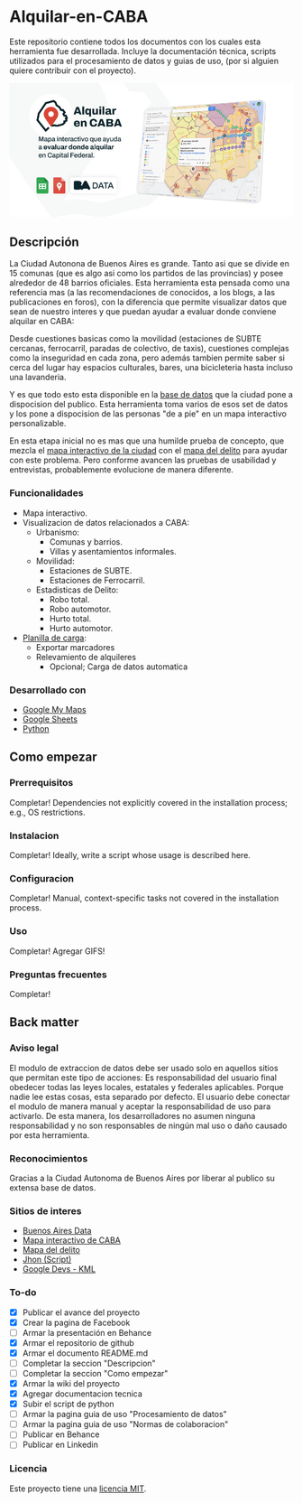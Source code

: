 # Alquilar-en-CABA
Este repositorio contiene todos los documentos con los cuales esta herramienta fue desarrollada. Incluye la documentación técnica, scripts utilizados para el procesamiento de datos y guias de uso, (por si alguien quiere contribuir con el proyecto).

<div align="center">
  <kbd>
    <img src="https://raw.githubusercontent.com/TadeoRiganti/Alquilar-en-CABA/main/kit-de-prensa/gh-banner-readme.png" />
  </kbd>
</div>

## Descripción

La Ciudad Autonona de Buenos Aires es grande. Tanto asi que se divide en 15 comunas (que es algo asi como los partidos de las provincias) y posee alrededor de 48 barrios oficiales.
Esta herramienta esta pensada como una referencia mas (a las recomendaciones de conocidos, a los blogs, a las publicaciones en foros), con la diferencia que permite visualizar datos que sean de nuestro interes y que puedan ayudar a evaluar donde conviene alquilar en CABA:

Desde cuestiones basicas como la movilidad (estaciones de SUBTE cercanas, ferrocarril, paradas de colectivo, de taxis), cuestiones complejas como la inseguridad en cada zona, pero además tambien permite saber si cerca del lugar hay espacios culturales, bares, una bicicleteria hasta incluso una lavanderia. 

Y es que todo esto esta disponible en la [base de datos](https://data.buenosaires.gob.ar/dataset/) que la ciudad pone a dispocision del publico.
Esta herramienta toma varios de esos set de datos y los pone a dispocision de las personas "de a pie" en un mapa interactivo personalizable.

En esta etapa inicial no es mas que una humilde prueba de concepto, que mezcla el [mapa interactivo de la ciudad](https://mapa.buenosaires.gob.ar/comollego/?lat=-34.620000&lng=-58.440000&zl=12&modo=transporte) con el [mapa del delito](https://mapa.seguridadciudad.gob.ar/) para ayudar con este problema.
Pero conforme avancen las pruebas de usabilidad y entrevistas, probablemente evolucione de manera diferente. 

### Funcionalidades

- Mapa interactivo.
- Visualizacion de datos relacionados a CABA:
  - Urbanismo:
    - Comunas y barrios.
    - Villas y asentamientos informales.
  - Movilidad:
    - Estaciones de SUBTE.
    - Estaciones de Ferrocarril.
  - Estadisticas de Delito:
    - Robo total.
    - Robo automotor.
    - Hurto total.
    - Hurto automotor.
- [Planilla de carga](https://github.com/TadeoRiganti/Alquilar-en-CABA/wiki/Planilla-de-carga):
    - Exportar marcadores
    - Relevamiento de alquileres
        - Opcional; Carga de datos automatica

### Desarrollado con

- [Google My Maps](https://github.com/TadeoRiganti/Alquilar-en-CABA/wiki/My-Maps-%E2%80%90-Implementacion)
- [Google Sheets](https://github.com/TadeoRiganti/Alquilar-en-CABA/wiki/Sheets-%E2%80%90-Implementacion)
- [Python](https://github.com/TadeoRiganti/Alquilar-en-CABA/wiki/Python-Script-%E2%80%90-Conversi%C3%B3n-CSV%E2%80%90KML)

## Como empezar

### Prerrequisitos

Completar!  Dependencies not explicitly covered in the installation process; e.g., OS restrictions.

### Instalacion

Completar! Ideally, write a script whose usage is described here.

### Configuracion

Completar! Manual, context-specific tasks not covered in the installation process.

### Uso

Completar! Agregar GIFS!

### Preguntas frecuentes

Completar!

## Back matter

### Aviso legal

El modulo de extraccion de datos debe ser usado solo en aquellos sitios que permitan este tipo de acciones: 
Es responsabilidad del usuario final obedecer todas las leyes locales, estatales y federales aplicables.
Porque nadie lee estas cosas, esta separado por defecto. El usuario debe conectar el modulo de manera manual y aceptar la responsabilidad de uso para activarlo.
De esta manera, los desarrolladores no asumen ninguna responsabilidad y no son responsables de ningún mal uso o daño causado por esta herramienta.


### Reconocimientos

Gracias a la Ciudad Autonoma de Buenos Aires por liberar al publico su extensa base de datos. 

### Sitios de interes

- [Buenos Aires Data](https://gist.github.com/DomPizzie/7a5ff55ffa9081f2de27c315f5018afc)
- [Mapa interactivo de CABA](https://gist.github.com/PurpleBooth/109311bb0361f32d87a2)
- [Mapa del delito](https://gist.github.com/fvcproductions/1bfc2d4aecb01a834b46)
- [Jhon (Script)](https://github.com/me-and-company/readme-template)
- [Google Devs - KML](https://github.com/me-and-company/readme-template)

### To-do

- [x] Publicar el avance del proyecto
- [x] Crear la pagina de Facebook
- [ ] Armar la presentación en Behance
- [x] Armar el repositorio de github
- [x] Armar el documento README.md
- [ ] Completar la seccion "Descripcion"
- [ ] Completar la seccion "Como empezar"
- [x] Armar la wiki del proyecto
- [x] Agregar documentacion tecnica
- [x] Subir el script de python
- [ ] Armar la pagina guia de uso "Procesamiento de datos"
- [ ] Armar la pagina guia de uso "Normas de colaboracion"
- [ ] Publicar en Behance
- [ ] Publicar en Linkedin

### Licencia

Este proyecto tiene una [licencia MIT](LICENSE.md).
